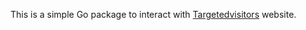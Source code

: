 This is a simple Go package to interact with [Targetedvisitors](https://targeted-visitors.com) website.
